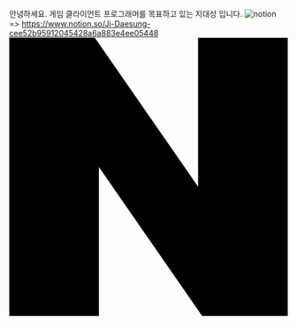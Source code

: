 안녕하세요. 게임 클라이언트 프로그래머를 목표하고 있는 지대성 입니다.
![notion](https://img.shields.io/badge/Notion-%23000000.svg?style=for-the-badge&logo=notion&logoColor=white) => https://www.notion.so/Ji-Daesung-cee52b95912045428a6a883e4ee05448
<svg role="img" viewBox="0 0 24 24" xmlns="http://www.w3.org/2000/svg"><title>Naver</title><path d="M16.273 12.845 7.376 0H0v24h7.726V11.156L16.624 24H24V0h-7.727v12.845Z"/></svg>
